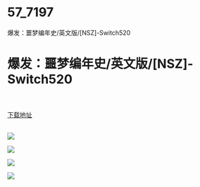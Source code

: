 # 57_7197
爆发：噩梦编年史/英文版/[NSZ]-Switch520
# 爆发：噩梦编年史/英文版/[NSZ]-Switch520
 <br/></br>
[下载地址](https://www.switch520.cc/article/7197 "下载地址")
<br/></br>

<p><span><strong><img src="https://www.switch520.cc/muke_img/upload_art_editor_20201107-1_416609827e43754460795151c4d17792.jpg"></strong></span></p>
<p><span><strong><img src="https://www.switch520.cc/muke_img/upload_art_editor_20201107-1_0588f6b9527fdcabfe45d71761049247.jpg"></strong></span></p>
<p><span><strong><img src="https://www.switch520.cc/muke_img/upload_art_editor_20201107-1_58da2b882b5be7a37558d41e45e81c15.jpg"></strong></span></p>
<p><span><strong><img src="https://www.switch520.cc/muke_img/upload_art_editor_20201107-1_58da2b882b5be7a37558d41e45e81c15.jpg"></strong></span></p>
<p></p>
